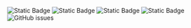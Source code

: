 ![Static Badge](https://img.shields.io/badge/blacklists-60-000000) ![Static Badge](https://img.shields.io/badge/blacklisted-2637168-cc0000) ![Static Badge](https://img.shields.io/badge/whitelisted-2245-00CC00) ![Static Badge](https://img.shields.io/badge/streaming_blacklist-28107-000000) ![GitHub issues](https://img.shields.io/github/issues/fabriziosalmi/blacklists)
